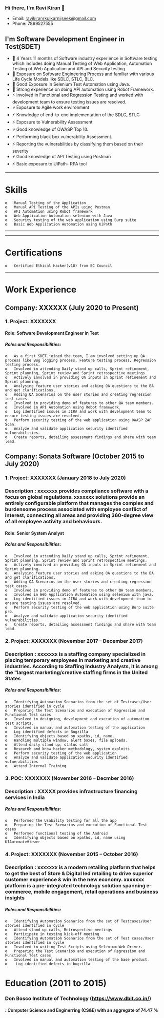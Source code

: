 ### Hi there, I'm Ravi Kiran 👋

- Email: ravikiranrkulkarnijseek@gmail.com
- Phone: 7899527555

## I'm Software Development Engineer in Test(SDET)

- 🔭 4 Years 11 months of Software industry experience in Software testing which includes doing Manual Testing of Web Application, Automation Testing of Web Application and API and Security testing
- 🌱 Exposure on Software Engineering Process and familiar with various Life Cycle Models like SDLC, STLC, BLC.
- 👯 Good Exposure in Selenium Test Automation using Java.
- 🥅 Strong experience on doing API automation using Robot Framework.
- ⚡ Involved in Functional and Regression Testing and worked with development team to ensure
testing issues are resolved.
- ⚡ Exposure to Agile work environment
- ⚡ Knowledge of end-to-end implementation of the SDLC, STLC
- ⚡ Exposure to Vulnerability Assessment
- ⚡ Good knowledge of OWASP Top 10.
- ⚡ Performing black box vulnerability Assessment.
- ⚡ Reporting the vulnerabilities by classifying them based on their severity
- ⚡ Good knowledge of API Testing using Postman
- ⚡ Basic exposure to UiPath- RPA tool

---

# Skills

    o	Manual Testing of the Application
    o	Manual API Testing of the APIs using Postman
    o	API Automation using Robot framework 
    o	Web Application Automation selenium with Java
    o	Security testing of the web application using Burp suite
    o	Basic Web Application Automation using UiPath
        
---

---

# Certifications

    o	Certified Ethical Hacker(v10) from EC Council

---

# Work Experience 

## Company: XXXXXX (July 2020 to Present)

### 1.   Project: XXXXXXX

#### Role: Software Development Engineer in Test 

#####   Roles and Responsibilities:

    o	As a first SDET joined the team, I am involved setting up QA process like Bug logging process, Feature testing process, Regression testing process.
    o	Involved in attending Daily stand up calls, Sprint refinement, Sprint planning, Sprint review and Sprint retrospective meetings.
    o	Actively involved in providing QA inputs in Sprint refinement and Sprint planning.
    o	Analysing feature user stories and asking QA questions to the BA and get clarifications.
    o   Adding QA Scenarios on the user stories and creating regression test cases.
    o   Involved in providing demo of features to other QA team members.
    o   Involved in API Automation using Robot framework.
    o   Log identified issues in JIRA and work with development team to ensure testing issues are resolved.
    o   Perform security testing of the web application using OWASP ZAP Scan.
    o   Analyze and validate application security identified vulnerabilities.
    o   Create reports, detailing assessment findings and share with team lead.

## Company: Sonata Software (October 2015 to July 2020)

### 1.   Project: XXXXXXX (January 2018 to July 2020)
### Description : xxxxxxx provides compliance software with a focus on global regulations. xxxxxxx solutions provide an entirely configurable platform that manages the complex and burdensome process associated with employee conflict of interest, connecting all areas and providing 360-degree view of all employee activity and behaviours.

#### Role: Senior System Analyst 

#####   Roles and Responsibilities:

    o	Involved in attending Daily stand up calls, Sprint refinement, Sprint planning, Sprint review and Sprint retrospective meetings.
    o	Actively involved in providing QA inputs in Sprint refinement and Sprint planning.
    o	Analysing feature user stories and asking QA questions to the BA and get clarifications.
    o   Adding QA Scenarios on the user stories and creating regression test cases.
    o   Involved in providing demo of features to other QA team members.
    o   Involved in Web Application Automation using selenium with java.
    o   Log identified issues in JIRA and work with development team to ensure testing issues are resolved.
    o   Perform security testing of the web application using Burp suite pro.
    o   Analyze and validate application security identified vulnerabilities.
    o   Create reports, detailing assessment findings and share with team lead.
    

### 2.   Project: XXXXXXX (November 2017 – December 2017)

### Description : xxxxxxx is a staffing company specialized in placing temporary employees in marketing and creative industries. According to Staffing Industry Analysts, it is among the "largest marketing/creative staffing firms in the United States

#####   Roles and Responsibilities:

    o   Identifying Automation Scenarios from the set of Testcases/User stories identified in cycle
    o   Preparing the Test Scenarios and execution of Regression and Functional Test cases
    o   Involved in designing, development and execution of automation test scripts.
    o   Involved in manual and automation testing of the application
    o   Log identified defects in Bugzilla
    o   Identifying objects based on xpaths, id, name.
    o   Handling multiple window, alert boxes, file uploads.
    o   Attend daily stand up, status call
    o   Research and know hacker methodology, system exploits
    o   Perform security testing of the web application
    o   Analyze and validate application security identified vulnerabilities
    o   Attend Internal Training


### 3.   POC: XXXXXXX (November 2016 – Decmber 2016)

### Description : XXXXX provides infrastructure financing services in India

#####   Roles and Responsibilities:

    o   Performed the Usability testing for all the app
    o   Preparing the Test Scenarios and execution of Functional Test cases
    o   Performed functional testing of the Android
    o   Identifying objects based on xpaths, id, name using UIAutomateViewer
    
 
### 4.   Project: XXXXXXX (November 2015 – October 2016)

### Description : xxxxxxx is a modern retailing platform that helps to get the best of Store & Digital led retailing to drive superior customer experience & win in the new economy. xxxxxxx platform is a pre-integrated technology solution spanning e-commerce, mobile engagement, retail operations and business insights

#####   Roles and Responsibilities:

    o   Identifying Automation Scenarios from the set of Testcases/User stories identified in cycle
    o   Attend stand up calls, Retrospective meetings
    o   Participate in testing kick-off meeting
    o   Identifying Automation Scenarios from the set of Test cases/User stories identified in cycle
    o   Involved in writing Test Scripts using Selenium Web Driver.
    o   Preparing the Test Scenarios and execution of Regression and Functional Test cases
    o   Involved in manual and automation testing of the base product.
    o    Log identified defects in bugzilla

# Education (2011 to 2015)
### Don Bosco Institute of Technology (https://www.dbit.co.in/)
#### : Computer Science and Enginerring (CS&E) with an aggregate of 74.47 %
